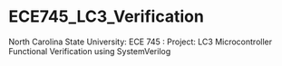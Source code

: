 # ECE745_LC3_Verification
North Carolina State University: ECE 745 : Project: LC3 Microcontroller Functional Verification using SystemVerilog
